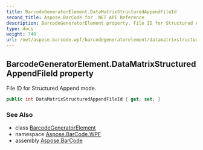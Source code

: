 ```yaml
---
title: BarcodeGeneratorElement.DataMatrixStructuredAppendFileId
second_title: Aspose.BarCode for .NET API Reference
description: BarcodeGeneratorElement property. File ID for Structured Append mode
type: docs
weight: 740
url: /net/aspose.barcode.wpf/barcodegeneratorelement/datamatrixstructuredappendfileid/
---
```

## BarcodeGeneratorElement.DataMatrixStructuredAppendFileId property

File ID for Structured Append mode.

```csharp
public int DataMatrixStructuredAppendFileId { get; set; }
```

### See Also

* class [BarcodeGeneratorElement](../)
* namespace [Aspose.BarCode.WPF](../../barcodegeneratorelement/)
* assembly [Aspose.BarCode](../../../)


